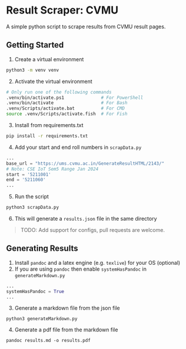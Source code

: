 # Result Scraper: CVMU 
A simple python script to scrape results from CVMU result pages.

## Getting Started

1. Create a virtual environment
```bash
python3 -m venv venv
```

2. Activate the virtual environment
```bash
# Only run one of the following commands
.venv/bin/activate.ps1              # For PowerShell
.venv/bin/activate                  # For Bash
.venv/Scripts/activate.bat          # For CMD
source .venv/Scripts/activate.fish  # For Fish
```

3. Install from requirements.txt
```bash
pip install -r requirements.txt
```

4. Add your start and end roll numbers in `scrapData.py`
```python
...
base_url = "https://ums.cvmu.ac.in/GenerateResultHTML/2143/"
# Note: CSE IoT Sem5 Range Jan 2024
start = '5211001'
end = '5211060'
...
```

5. Run the script
```bash
python3 scrapData.py
```

6. This will generate a `results.json` file in the same directory
> TODO: Add support for configs, pull requests are welcome.

## Generating Results

1. Install `pandoc` and a latex engine (e.g. `texlive`) for your OS (optional)
2. If you are using `pandoc` then enable `systemHasPandoc` in `generateMarkdown.py`
```python
...
systemHasPandoc = True
...
```
3. Generate a markdown file from the json file
```
python3 generateMarkdown.py
```
4. Generate a pdf file from the markdown file
```
pandoc results.md -o results.pdf
```
